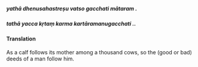 ##### yathā dhenusahastreṣu vatso gacchati mātaram .
##### tathā yacca kṛtaṃ karma kartāramanugacchati ..

#### Translation

As a calf follows its mother among a thousand cows, so the (good or bad) deeds of a man follow him.